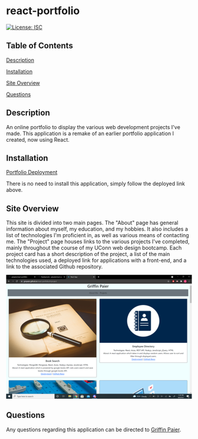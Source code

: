 # react-portfolio

[![License: ISC](https://img.shields.io/badge/License-ISC-blue.svg)](https://opensource.org/licenses/ISC)

## Table of Contents

[Description](#description) 

[Installation](#installation) 

[Site Overview](#site-overview) 
 
[Questions](#questions)

## Description

An online portfolio to display the various web development projects I've made. This application is a remake of an earlier portfolio application I created, now using React.

## Installation

[Portfolio Deployment](https://gmpaier.github.io/react-portfolio/#/)

There is no need to install this application, simply follow the deployed link above.

## Site Overview

This site is divided into two main pages. The "About" page has general information about myself, my education, and my hobbies. It also includes a list of technologies I'm proficient in, as well as various means of contacting me. The "Project" page houses links to the various projects I've completed, mainly throughout the course of my UConn web design bootcamp. Each project card has a short description of the project, a list of the main technologies used, a deployed link for applications with a front-end, and a link to the associated Github repository.

![Portfolio Screenshot](portfolio-screenshot.png)

## Questions
Any questions regarding this application can be directed to [Griffin Paier](mailto:gmpaier@loyola.edu). 
